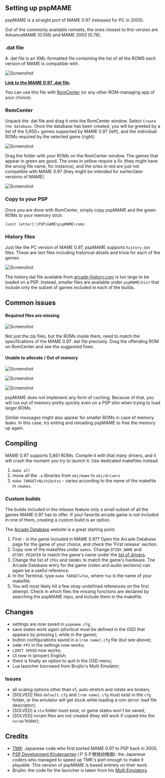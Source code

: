 ## Setting up pspMAME

pspMAME is a straight port of MAME 0.97 (released for PC in 2005). 

Out of the commonly available romsets, the ones closest to this version are AdvanceMAME (0.106) and MAME 2003 (0.78).

### .dat file

A .dat file is an XML-formatted file containing the list of all the ROMS each version of MAME is compatible with.

![Screenshot](https://raw.githubusercontent.com/pierrelouys/pspMAME097-repuken2/conservative/docs/psp-guide/datfile-view.webp)

**[Link to the MAME 0.97 .dat file](https://github.com/pierrelouys/pspMAME097-repuken2/releases/download/0.0.2/MAME.0.97.datfile.zip).**

You can use this file with [RomCenter](https://www.romcenter.com/) (or any other ROM-managing app of your choice).

### RomCenter

Unpack the .dat file and drag it onto the RomCenter window. Select `Create the database`. Once the database has been created, you will be greeted by a list of the 5,600+ games supported by MAME 0.97 (left), and the individual ROMs required by the selected game (right).

![Screenshot](https://raw.githubusercontent.com/pierrelouys/pspMAME097-repuken2/conservative/docs/psp-guide/RomCenter-overview.webp)

Drag the folder with your ROMs on the RomCenter window. The games that appear in green are good. The ones in yellow require a fix (they might have the wrong file name, for instance), and the ones in red are just not compatible with MAME 0.97 (they might be intended for earlier/later versions of MAME).

![Screenshot](https://raw.githubusercontent.com/pierrelouys/pspMAME097-repuken2/conservative/docs/psp-guide/Romcenter-rom-view.webp)

### Copy to your PSP

Once you are done with RomCenter, simply copy pspMAME and the green ROMs to your memory stick:

`[unit letter]:\PSP\GAME\pspMAME\roms`

### History files

Just like the PC version of MAME 0.97, pspMAME supports `history.dat` files. These are text files including historical details and trivia for each of the games. 

![Screenshot](https://raw.githubusercontent.com/pierrelouys/pspMAME097-repuken2/conservative/docs/psp-guide/altbeast-history.webp)

The history.dat file available from [arcade-history.com](https://www.arcade-history.com/) is too large to be loaded on a PSP. Instead, smaller files are available under `pspMAME\hist` that include only the subset of games included in each of the builds. 

## Common issues

#### Required files are missing

![Screenshot](https://raw.githubusercontent.com/pierrelouys/pspMAME097-repuken2/conservative/docs/psp-guide/error-notfound.webp)

Not just the zip files, but the ROMs inside them, need to match the specifications of the MAME 0.97 .dat file precisely. Drag the offending ROM on RomCenter and see the suggested fixes.

#### Unable to allocate / Out of memory

![Screenshot](https://raw.githubusercontent.com/pierrelouys/pspMAME097-repuken2/conservative/docs/psp-guide/out-of-mem.webp)

![Screenshot](https://raw.githubusercontent.com/pierrelouys/pspMAME097-repuken2/conservative/docs/psp-guide/unable-allocate.webp)

![Screenshot](https://raw.githubusercontent.com/pierrelouys/pspMAME097-repuken2/conservative/docs/psp-guide/unable-allocate-2.webp)

pspMAME does not implement any form of caching. Because of that, you will run out of memory pretty quickly even on a PSP slim when trying to load larger ROMs. 

Similar messages might also appear for smaller ROMs in case of memory leaks. In this case, try exiting and reloading pspMAME to free the memory up again.

## Compiling

MAME 0.97 supports 5,661 ROMs. Compile it with that many drivers, and it will crash the moment you try to launch it. Use dedicated makefiles instead.

 1. `make all`
 2. move all the `.a` libraries from `obj/mame` to `obj/drivers`
 3. `make TARGET=Nichibutsu` - varies according to the name of the makefile in `/makes`.
 
### Custom builds

The builds included in the release feature only a small subset of all the games MAME 0.97 has to offer. If your favorite arcade game is not included in one of them, creating a custom build is an option.

The [Arcade Database](http://adb.arcadeitalia.net/) website is a great starting point. 

1. First - is the game included in MAME 0.97? Open the Arcade Database page for the game of your choice, and check the 'First release' section.
1. Copy one of the makefiles under `makes`. Change `DTINY_NAME` and `DTINY_POINTER` to match the game's name under the [list of drivers](https://github.com/pierrelouys/pspMAME097-repuken2/blob/conservative/src/driver.c#L56).
1. Change the list of `CPUs` and `SOUNDs` to match the game's hardware. The Arcade Database entry for the game (video and audio sections) can again be a useful reference.
1. In the Terminal, type `make TARGET=foo`, where `foo` is the name of your makefile.
1. You will most likely hit a few stray undefined references on the first attempt. Check in which files the missing functions are declared by searching the pspMAME repo, and include them in the makefile.

## Changes

- settings are now saved in `pspmame.cfg`;
- save states work again (shortcut must be defined in the OSD that appears by pressing L while in the game);
- button configurations saved in a `[rom name].cfg` file (but see above);
- `SHOW FPS` in the settings now works;
- `LIMIT SPEED` now works;
- UI now in (proper) English;
- there is finally an option to quit in the OSD menu;
- Lua launcher borrowed from Brujito's Multi Emulator;

### Issues

- all scaling options other than x1, auto-stretch and rotate are broken;
- [SOLVED] files `default.cfg` and `[rom name].cfg` must exist in the `cfg` folder, or the emulator will get stuck while loading a rom (error: bad file descriptor);
- [SOLVED] a `sta` folder must exist, or game states won't be saved;
- [SOLVED] nvram files are not created (they still work if copied into the `nvram` folder);

## Credits

- [TMK](http://tmk2000.blog41.fc2.com/): Japanese code who first ported MAME 0.97 to PSP back in 2005.
- [PSP Development Kindergarten](https://ameblo.jp/pspdevblog/) (ＰＳＰ開発幼稚園): the Japanese coders who managed to speed up TMK's port enough to make it playable. This version of pspMAME is based entirely on their work.
- Brujito: the code for the launcher is taken from his [Multi Emulators](https://archive.org/details/multi-emulators-v-2.7z).
